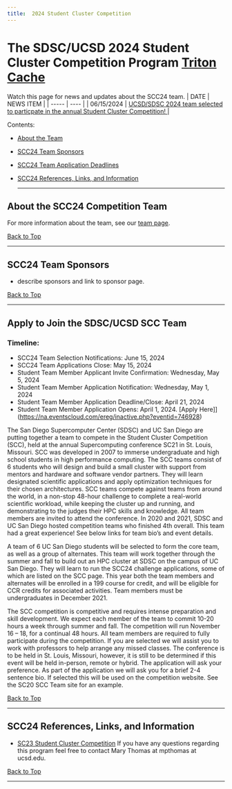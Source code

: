 ```yaml
---
title:  2024 Student Cluster Competition
---
```


# The SDSC/UCSD 2024 Student Cluster Competition Program  [Triton Cache](https://raw.githubusercontent.com/sdsc-hpc-students/sdsc-hpc-students.github.io/refs/heads/master/source/images/Triton-Cache-v1-logo.png "Triton Cache")

Watch this page for news and updates about the SCC24 team.
| DATE | NEWS ITEM |
| ----- | ---- |
| 06/15/2024 | [UCSD/SDSC 2024 team  selected to particpate in the annual Student Cluster Competition! ](https://hpc-students.sdsc.edu/2023-06-15-SDSC-UCSD-Team-Selected-for-SCC24/) |
<br/>

<a name="top">Contents:
* [About the Team](#about-team)
* [SCC24 Team Sponsors](#sponsors)
* [SCC24 Team Application Deadlines](#apply)
* [SCC24 References, Links, and Information](#refs)

  <hr>

## About the SCC24 Competition Team<a name="about-team"></a>

For more information about the team, see our [team page](scc24TeamInfo).

[Back to Top](#top)
<hr>

## SCC24 Team Sponsors<a name="sponsors"></a>
* describe sponsors and link to sponsor page.
  
[Back to Top](#top)
<hr>

## Apply to Join the SDSC/UCSD SCC Team<a name="apply"></a>

### Timeline:
* SCC24 Team Selection Notifications: June 15, 2024
* SCC24 Team Applications Close: May 15, 2024
* Student Team Member Applicant Invite Confirmation: Wednesday, May 5, 2024
* Student Team Member Application Notification: Wednesday, May 1, 2024    
* Student Team Member Application Deadline/Close:  April 21, 2024
* Student Team Member Application Opens: April 1, 2024. [Apply Here]](https://na.eventscloud.com/ereg/inactive.php?eventid=746928)

    
The San Diego Supercomputer Center (SDSC) and UC San Diego are putting together a team to compete in the Student Cluster Competition (SCC), held at the annual Supercomputing conference SC21 in St. Louis, Missouri. SCC was developed in 2007 to immerse undergraduate and high school students in high performance computing. The SCC teams consist of 6 students who will design and build a small cluster with support from mentors and hardware and software vendor partners. They will learn designated scientific applications and apply optimization techniques for their chosen architectures. SCC teams compete against teams from around the world, in a non-stop 48-hour challenge to complete a real-world scientific workload, while keeping the cluster up and running, and demonstrating to the judges their HPC skills and knowledge. All team members are invited to attend the conference. In 2020 and 2021, SDSC and UC San Diego hosted competition teams who finished 4th overall. This team had a great experience! See below links for team bio’s and event details.

A team of 6 UC San Diego students will be selected to form the core team, as well as a group of alternates. This team will work together through the summer and fall to build out an HPC cluster at SDSC on the campus of UC San Diego. They will learn to run the SCC24 challenge applications, some of which are listed on the SCC page. This year both the team members and alternates will be enrolled in a 199 course for credit, and will be eligible for CCR credits for associated activities. Team members must be undergraduates in December 2021.

The SCC competition is competitive and requires intense preparation and skill development. We expect each member of the team to commit 10-20 hours a week through summer and fall. The competition will run November 16 – 18, for a continual 48 hours. All team members are required to fully participate during the competition. If you are selected we will assist you to work with professors to help arrange any missed classes. The conference is to be held in St. Louis, Missouri, however, it is still to be determined if this event will be held in-person, remote or hybrid. The application will ask your preference. As part of the application we will ask you for a brief 2-4 sentence bio. If selected this will be used on the competition website. See the SC20 SCC Team site for an example.

[Back to Top](#top)
<hr>

## SCC24 References, Links, and Information<a name="refs"></a>

-   [SC23 Student Cluster Competition](https://sc23.supercomputing.org/program/studentssc/student-cluster-competition/)
    If you have any questions regarding this program feel free to contact Mary Thomas at mpthomas at ucsd.edu.

[Back to Top](#top)
<hr>
